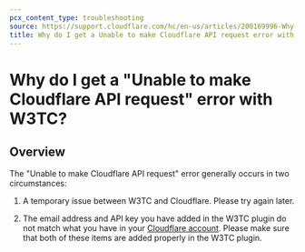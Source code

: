 ```yaml
---
pcx_content_type: troubleshooting
source: https://support.cloudflare.com/hc/en-us/articles/200169996-Why-do-I-get-a-Unable-to-make-Cloudflare-API-request-error-with-W3TC-
title: Why do I get a Unable to make Cloudflare API request error with W3TC
---
```


# Why do I get a "Unable to make Cloudflare API request" error with W3TC?



## Overview

The "Unable to make Cloudflare API request" error generally occurs in two circumstances:

1. A temporary issue between W3TC and Cloudflare. Please try again later.

2. The email address and API key you have added in the W3TC plugin do not match what you have in your [Cloudflare account](https://www.cloudflare.com/my-account). Please make sure that both of these items are added properly in the W3TC plugin.
